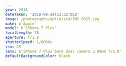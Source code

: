 ```yaml
---
year: 2018
dateTaken: '2018-09-29T11:32:05Z'
image: /photographs/optimized/IMG_0325.jpg
make: b'Apple'
model: b'iPhone 7 Plus'
focalLength: 28
aperture: f/1.8
shutterSpeed: 1/8000s
iso: 25
lens: b'iPhone 7 Plus back dual camera 3.99mm f/1.8'
defaultBackgroundColor: black
---
```

